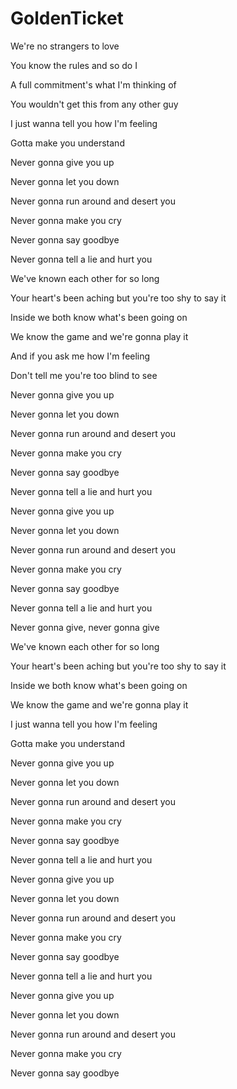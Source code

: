 # GoldenTicket

We're no strangers to love

You know the rules and so do I

A full commitment's what I'm thinking of

You wouldn't get this from any other guy

I just wanna tell you how I'm feeling

Gotta make you understand

Never gonna give you up

Never gonna let you down

Never gonna run around and desert you

Never gonna make you cry

Never gonna say goodbye

Never gonna tell a lie and hurt you

We've known each other for so long

Your heart's been aching but you're too shy to say it

Inside we both know what's been going on

We know the game and we're gonna play it

And if you ask me how I'm feeling

Don't tell me you're too blind to see

Never gonna give you up

Never gonna let you down

Never gonna run around and desert you

Never gonna make you cry

Never gonna say goodbye

Never gonna tell a lie and hurt you

Never gonna give you up

Never gonna let you down

Never gonna run around and desert you

Never gonna make you cry

Never gonna say goodbye

Never gonna tell a lie and hurt you

Never gonna give, never gonna give

We've known each other for so long

Your heart's been aching but you're too shy to say it

Inside we both know what's been going on

We know the game and we're gonna play it

I just wanna tell you how I'm feeling

Gotta make you understand

Never gonna give you up

Never gonna let you down

Never gonna run around and desert you

Never gonna make you cry

Never gonna say goodbye

Never gonna tell a lie and hurt you

Never gonna give you up

Never gonna let you down

Never gonna run around and desert you

Never gonna make you cry

Never gonna say goodbye

Never gonna tell a lie and hurt you

Never gonna give you up

Never gonna let you down

Never gonna run around and desert you

Never gonna make you cry

Never gonna say goodbye
